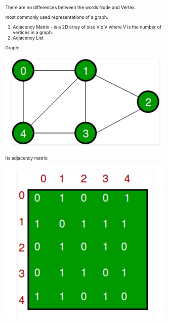 There are no differences between the words Node and Vertex.


most commonly used representations of a graph.
1. Adjacency Matrix - is a 2D array of size V x V where V is the number of vertices in a graph.
2. Adjacency List

Graph: 

![](ff2ac94d.png)

Its adjacency matrix:

![](7137c55b.png)